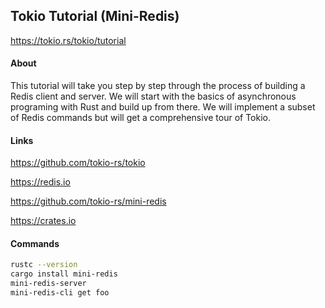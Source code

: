 ## Tokio Tutorial (Mini-Redis)

https://tokio.rs/tokio/tutorial

#### About

This tutorial will take you step by step through the process of building a Redis client and server.
We will start with the basics of asynchronous programing with Rust and build up from there.
We will implement a subset of Redis commands but will get a comprehensive tour of Tokio.

#### Links

https://github.com/tokio-rs/tokio

https://redis.io

https://github.com/tokio-rs/mini-redis

https://crates.io

#### Commands

```bash
rustc --version
cargo install mini-redis
mini-redis-server
mini-redis-cli get foo
```

